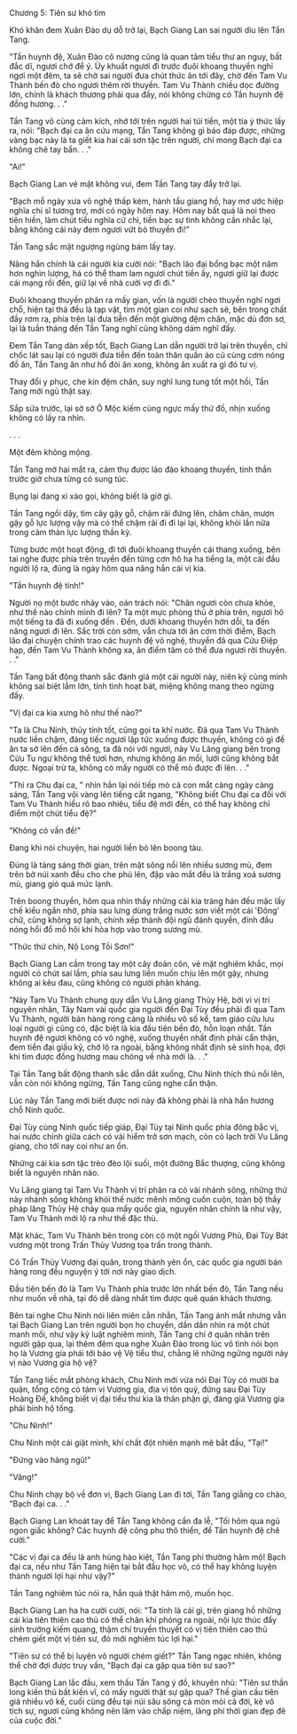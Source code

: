 




Chương 5: Tiên sư khó tìm


Khó khăn đem Xuân Đào dụ dỗ trở lại, Bạch Giang Lan sai người dìu lên Tần Tang.

"Tần huynh đệ, Xuân Đào cô nương cũng là quan tâm tiểu thư an nguy, bất đắc dĩ, ngươi chớ để ý. Ủy khuất ngươi đi trước đuôi khoang thuyền nghỉ ngơi một đêm, ta sẽ chờ sai người đưa chút thức ăn tới đây, chờ đến Tam Vu Thành bến đò cho ngươi thêm rời thuyền. Tam Vu Thành chiều dọc đường lớn, chính là khách thương phải qua đấy, nói không chừng có Tần huynh đệ đồng hương. . ."

Tần Tang vô cùng cảm kích, nhớ tới trên người hai túi tiền, một tia ý thức lấy ra, nói: "Bạch đại ca ân cứu mạng, Tần Tang không gì báo đáp được, những vàng bạc này là ta giết kia hai cái sơn tặc trên người, chỉ mong Bạch đại ca không chê tay bẩn. . ."

"Ai!"

Bạch Giang Lan vẻ mặt không vui, đem Tần Tang tay đẩy trở lại.

"Bạch mỗ ngày xưa võ nghệ thấp kém, hành tẩu giang hồ, hay mơ ước hiệp nghĩa chi sĩ tương trợ, mới có ngày hôm nay. Hôm nay bất quá là noi theo tiên hiền, làm chút tiểu nghĩa cử chỉ, tiền bạc sự tình không cần nhắc lại, bằng không cái này đem ngươi vứt bỏ thuyền đi!"

Tần Tang sắc mặt ngượng ngùng bám lấy tay.

Nâng hắn chính là cái người kia cười nói: "Bạch lão đại bổng bạc một năm hơn nghìn lượng, há có thể tham lam ngươi chút tiền ấy, ngươi giữ lại được cái mạng rồi đến, giữ lại về nhà cưới vợ đi đi."

Đuôi khoang thuyền phân ra mấy gian, vốn là người chèo thuyền nghỉ ngơi chỗ, hiện tại thả đều là tạp vật, tìm một gian coi như sạch sẽ, bên trong chất đầy rơm rạ, phía trên lại đưa tiễn đến một giường đệm chăn, mặc dù đơn sơ, lại là tuần tháng đến Tần Tang nghĩ cũng không dám nghĩ đấy.

Đem Tần Tang dàn xếp tốt, Bạch Giang Lan dẫn người trở lại trên thuyền, chỉ chốc lát sau lại có người đưa tiễn đến toàn thân quần áo cũ cùng cơm nóng đồ ăn, Tần Tang ăn như hổ đói ăn xong, không ăn xuất ra gì đó tư vị.

Thay đổi y phục, che kín đệm chăn, suy nghĩ lung tung tốt một hồi, Tần Tang mới ngủ thật say.

Sắp sửa trước, lại sờ sờ Ô Mộc kiếm cùng ngực mấy thứ đồ, nhịn xuống không có lấy ra nhìn.

. . .

Một đêm không mộng.

Tần Tang mở hai mắt ra, cảm thụ được lảo đảo khoang thuyền, tinh thần trước giờ chưa từng có sung túc.

Bụng lại đang xì xào gọi, không biết là giờ gì.

Tần Tang ngồi dậy, tìm cây gậy gỗ, chậm rãi đứng lên, châm chân, mượn gậy gỗ lực lượng vậy mà có thể chậm rãi đi đi lại lại, không khỏi lần nữa trong cảm thán lực lượng thần kỳ.

Từng bước một hoạt động, đi tới đuôi khoang thuyền cái thang xuống, bên tai nghe được phía trên truyền đến từng cơn hô ha ha tiếng la, một cái đầu người lộ ra, đúng là ngày hôm qua nâng hắn cái vị kia.

"Tần huynh đệ tỉnh!"

Người nọ một bước nhảy vào, oán trách nói: "Chân ngươi còn chưa khỏe, như thế nào chính mình đi lên? Ta một mực phòng thủ ở phía trên, ngươi hô một tiếng ta đã đi xuống đến . Đến, dưới khoang thuyền hờn dỗi, ta đến nâng ngươi đi lên. Sắc trời còn sớm, vẫn chưa tới ăn cơm thời điểm, Bạch lão đại chuyện chính trao các huynh đệ võ nghệ, thuyền đã qua Cửu Điệp hạp, đến Tam Vu Thành không xa, ăn điểm tâm có thể đưa ngươi rời thuyền. . ."

Tần Tang bất động thanh sắc đánh giá một cái người này, niên kỷ cùng mình không sai biệt lắm lớn, tính tình hoạt bát, miệng không mang theo ngừng đấy.

"Vị đại ca kia xưng hô như thế nào?"

"Ta là Chu Ninh, thủy tính tốt, cũng gọi ta khỉ nước. Đã qua Tam Vu Thành nước liền chậm, đáng tiếc ngươi lập tức xuống được thuyền, không có gì để ăn ta sờ lên đến cá sông, ta đã nói với ngươi, này Vu Lăng giang bên trong Cửu Tu ngư không thể tươi hơn, nhưng không ăn mồi, lưới cũng không bắt được. Ngoại trừ ta, không có mấy người có thể mò được đi lên. . ."

"Thì ra Chu đại ca, " nhìn hắn lại nói tiếp mò cá con mắt càng ngày càng sáng, Tần Tang vội vàng lên tiếng cắt ngang, "Không biết Chu đại ca đối với Tam Vu Thành hiểu rõ bao nhiêu, tiểu đệ mới đến, có thể hay không chỉ điểm một chút tiểu đệ?"

"Không có vấn đề!"

Đang khi nói chuyện, hai người liền bò lên boong tàu.

Đúng là tảng sáng thời gian, trên mặt sông nổi lên nhiều sương mù, đem trên bờ núi xanh đều cho che phủ lên, đập vào mắt đều là trắng xoá sương mù, giang gió quá mức lạnh.

Trên boong thuyền, hôm qua nhìn thấy những cái kia tráng hán đều mặc lấy chế kiểu ngắn nhờ, phía sau lưng dùng trắng nước sơn viết một cái 'Đông' chữ, cũng không sợ lạnh, chính xếp thành đội ngũ đánh quyền, đỉnh đầu nóng hổi đổ mồ hôi khí hòa hợp vào trong sương mù.

"Thức thứ chín, Nộ Long Tồi Sơn!"

Bạch Giang Lan cầm trong tay một cây đoản côn, vẻ mặt nghiêm khắc, mọi người có chút sai lầm, phía sau lưng liền muốn chịu lên một gậy, nhưng không ai kêu đau, cũng không có người phản kháng.

"Này Tam Vu Thành chung quy dẫn Vu Lăng giang Thủy Hệ, bởi vì vị trí nguyên nhân, Tây Nam vài quốc gia người đến Đại Tùy đều phải đi qua Tam Vu Thành, người bán hàng rong càng là nhiều vô số kể, tam giáo cửu lưu loại người gì cũng có, đặc biệt là kia đầu tiên bến đò, hỗn loạn nhất. Tần huynh đệ ngươi không có võ nghệ, xuống thuyền nhất định phải cẩn thận, đem tiền đại giấu kỹ, chớ lộ ra ngoài, bằng không nhất định sẽ sinh họa, đợi khi tìm được đồng hương mau chóng về nhà mới là. . ."

Tại Tần Tang bất động thanh sắc dẫn dắt xuống, Chu Ninh thích thú nổi lên, vẫn còn nói không ngừng, Tần Tang cũng nghe cẩn thận.

Lúc này Tần Tang mới biết được nơi này đã không phải là nhà hắn hương chỗ Ninh quốc.

Đại Tùy cùng Ninh quốc tiếp giáp, Đại Tùy tại Ninh quốc phía đông bắc vị, hai nước chính giữa cách có vài hiểm trở sơn mạch, còn có lạch trời Vu Lăng giang, cho tới nay coi như an ổn.

Những cái kia sơn tặc trèo đèo lội suối, một đường Bắc thượng, cũng không biết là nguyên nhân nào.

Vu Lăng giang tại Tam Vu Thành vị trí phân ra có vài nhánh sông, những thứ này nhánh sông không khỏi thế nước mênh mông cuồn cuộn, toàn bộ thầy pháp lăng Thủy Hệ chảy qua mấy quốc gia, nguyên nhân chính là như vậy, Tam Vu Thành mới lộ ra như thế đặc thù.

Mặt khác, Tam Vu Thành bên trong còn có một ngồi Vương Phủ, Đại Tùy Bát vương một trong Trấn Thủy Vương tọa trấn trong thành.

Có Trấn Thủy Vương đại quân, trong thành yên ổn, các quốc gia người bán hàng rong đều nguyện ý tới nơi này giao dịch.

Đầu tiên bến đò là Tam Vu Thành phía trước lớn nhất bến đò, Tần Tang nếu như muốn về nhà, tại đó dễ dàng nhất tìm được quê quán khách thương.

Bên tai nghe Chu Ninh nói liên miên cằn nhằn, Tần Tang ánh mắt nhưng vẫn tại Bạch Giang Lan trên người bọn họ chuyển, dần dần nhìn ra một chút manh mối, như vậy kỷ luật nghiêm minh, Tần Tang chỉ ở quân nhân trên người gặp qua, lại thêm đêm qua nghe Xuân Đào trong lúc vô tình nói bọn họ là Vương gia phái tới bảo vệ Vệ tiểu thư, chẳng lẽ những ngững người này vị nào Vương gia hộ vệ?

Tần Tang liếc mắt phòng khách, Chu Ninh mới vừa nói Đại Tùy có mười ba quận, tổng cộng có tám vị Vương gia, địa vị tôn quý, đứng sau Đại Tùy Hoàng Đế, không biết vị đại tiểu thư kia là thân phận gì, đáng giá Vương gia phái binh hộ tống.

"Chu Ninh!"

Chu Ninh một cái giật mình, khí chất đột nhiên mạnh mẽ bắt đầu, "Tại!"

"Đứng vào hàng ngũ!"

"Vâng!"

Chu Ninh chạy bộ về đơn vị, Bạch Giang Lan đi tới, Tần Tang giằng co chào, "Bạch đại ca. . ."

Bạch Giang Lan khoát tay để Tần Tang không cần đa lễ, "Tối hôm qua ngủ ngon giấc không? Các huynh đệ công phu thô thiển, để Tần huynh đệ chê cười."

"Các vị đại ca đều là anh hùng hào kiệt, Tần Tang phi thường hâm mộ! Bạch đại ca, nếu như Tần Tang hiện tại bắt đầu học võ, có thể hay không luyện thành người lợi hại như vậy?"

Tần Tang nghiêm túc nói ra, hắn quả thật hâm mộ, muốn học.

Bạch Giang Lan ha ha cười cười, nói: "Ta tính là cái gì, trên giang hồ những cái kia tiên thiên cao thủ có thể chân khí phóng ra ngoài, nội lực thúc đẩy sinh trưởng kiếm quang, thậm chí truyền thuyết có vị tiên thiên cao thủ chém giết một vị tiên sư, đó mới nghiêm túc lợi hại."

"Tiên sư có thể bị luyện võ người chém giết?" Tần Tang ngạc nhiên, không thể chờ đợi được truy vấn, "Bạch đại ca gặp qua tiên sư sao?"

Bạch Giang Lan lắc đầu, xem thấu Tần Tang ý đồ, khuyên nhủ: "Tiên sư thần long kiến thủ bất kiến vĩ, có mấy người thật sự gặp qua? Thế gian cầu tiên giả nhiều vô kể, cuối cùng đều tại núi sâu sông cả mòn mỏi cả đời, kẻ vô tích sự, ngươi cũng không nên lâm vào chấp niệm, lãng phí thời gian đẹp đẽ của cuộc đời."




